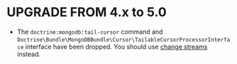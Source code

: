 UPGRADE FROM 4.x to 5.0
=======================

* The `doctrine:mongodb:tail-cursor` command and
  `Doctrine\Bundle\MongoDBBundle\Cursor\TailableCursorProcessorInterface`
  interface have been dropped. You should use
  [change streams](https://docs.mongodb.com/manual/changeStreams/) instead.
